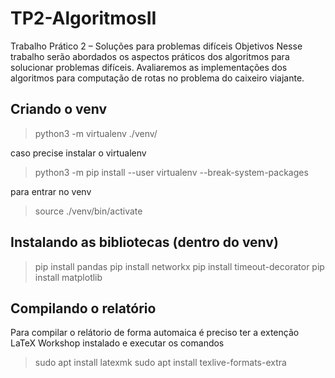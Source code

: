 # TP2-AlgoritmosII
Trabalho Prático 2 – Soluções para problemas difíceis Objetivos Nesse trabalho serão abordados os aspectos práticos dos algoritmos para solucionar problemas difíceis. Avaliaremos as implementações dos algoritmos para computação de rotas no problema do caixeiro viajante.

## Criando o venv

> python3 -m virtualenv ./venv/

caso precise instalar o virtualenv

> python3 -m pip install --user virtualenv --break-system-packages

para entrar no venv

>source ./venv/bin/activate

## Instalando as bibliotecas (dentro do venv)

>pip install pandas
>pip install networkx
>pip install timeout-decorator
>pip install matplotlib

## Compilando o relatório

Para compilar o relátorio de forma automaica é preciso ter a extenção LaTeX Workshop instalado e executar os comandos

>sudo apt install latexmk
>sudo apt install texlive-formats-extra
